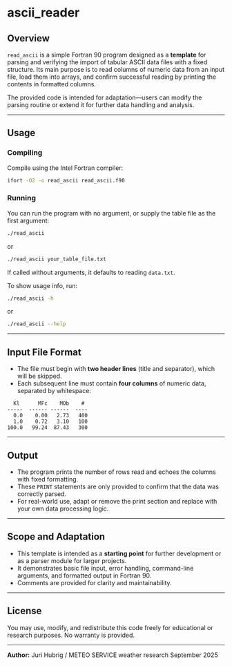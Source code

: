 # ascii_reader

## Overview

`read_ascii` is a simple Fortran 90 program designed as a **template** for parsing and verifying the import of tabular ASCII data files with a fixed structure. Its main purpose is to read columns of numeric data from an input file, load them into arrays, and confirm successful reading by printing the contents in formatted columns.

The provided code is intended for adaptation—users can modify the parsing routine or extend it for further data handling and analysis.

***

## Usage

### Compiling

Compile using the Intel Fortran compiler:

```bash
ifort -O2 -o read_ascii read_ascii.f90
```


### Running

You can run the program with no argument, or supply the table file as the first argument:

```bash
./read_ascii
```

or

```bash
./read_ascii your_table_file.txt
```

If called without arguments, it defaults to reading `data.txt`.

To show usage info, run:

```bash
./read_ascii -h
```

or

```bash
./read_ascii --help
```


***

## Input File Format

- The file must begin with **two header lines** (title and separator), which will be skipped.
- Each subsequent line must contain **four columns** of numeric data, separated by whitespace:

```
  Kl      MFc    MOb    #
-----  ------ ------  ----
  0.0    0.00   2.73   400
  1.0    0.72   3.10   100
100.0   99.24  87.43   300
```


***

## Output

- The program prints the number of rows read and echoes the columns with fixed formatting.
- These `PRINT` statements are only provided to confirm that the data was correctly parsed.
- For real-world use, adapt or remove the print section and replace with your own data processing logic.

***

## Scope and Adaptation

- This template is intended as a **starting point** for further development or as a parser module for larger projects.
- It demonstrates basic file input, error handling, command-line arguments, and formatted output in Fortran 90.
- Comments are provided for clarity and maintainability.

***

## License

You may use, modify, and redistribute this code freely for educational or research purposes. No warranty is provided.

***

**Author:**
Juri Hubrig / METEO SERVICE weather research
September 2025

